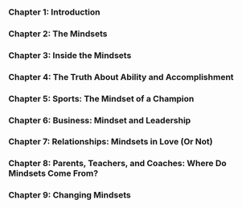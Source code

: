 ### Chapter 1: Introduction

### Chapter 2: The Mindsets

### Chapter 3: Inside the Mindsets

### Chapter 4: The Truth About Ability and Accomplishment

### Chapter 5: Sports: The Mindset of a Champion

### Chapter 6: Business: Mindset and Leadership

### Chapter 7: Relationships: Mindsets in Love (Or Not)

### Chapter 8: Parents, Teachers, and Coaches: Where Do Mindsets Come From?

### Chapter 9: Changing Mindsets
